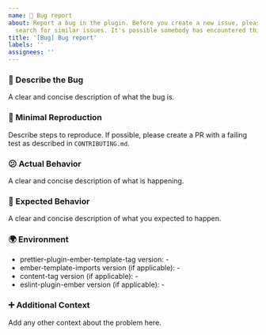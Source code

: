 ```yaml
---
name: 🐞 Bug report
about: Report a bug in the plugin. Before you create a new issue, please
  search for similar issues. It's possible somebody has encountered this bug already.
title: '[Bug] Bug report'
labels: ''
assignees: ''
---
```


### 🐞 Describe the Bug

A clear and concise description of what the bug is.

### 🔬 Minimal Reproduction

Describe steps to reproduce. If possible, please create a PR with a failing test as described in `CONTRIBUTING.md`.

### 😕 Actual Behavior

A clear and concise description of what is happening.

### 🤔 Expected Behavior

A clear and concise description of what you expected to happen.

### 🌍 Environment

- prettier-plugin-ember-template-tag version: -
- ember-template-imports version (if applicable): -
- content-tag version (if applicable): -
- eslint-plugin-ember version (if applicable): -

### ➕ Additional Context

Add any other context about the problem here.
